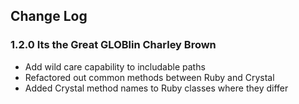 ## Change Log

### 1.2.0 Its the Great GLOBlin Charley Brown
   * Add wild care capability to includable paths
   * Refactored out common methods between Ruby and Crystal
   * Added Crystal method names to Ruby classes where they differ
